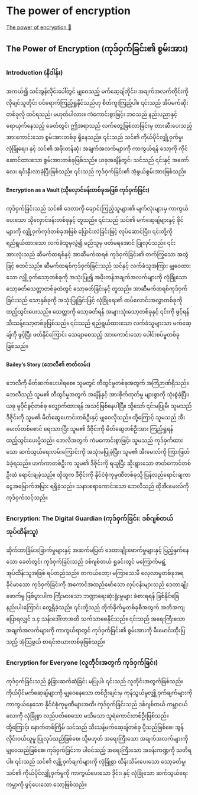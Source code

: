 # The power of encryption

[The power of encryption 🔗](https://www.coursera.org/learn/cybersecurity-threat-vectors-and-mitigation/lecture/n0zAo/the-power-of-encryption)

## The Power of Encryption (ကုဒ်ဝှက်ခြင်း၏ စွမ်းအား)

### Introduction (နိဒါန်း)

အကယ်၍ သင်အွန်လိုင်းပေါ်တွင် မျှဝေသည့် မက်ဆေ့ချ်တိုင်း၊ အချက်အလက်တိုင်းကို လိုချင်သူတိုင်း ဝင်ရောက်ကြည့်ရှုနိုင်သည်ဟု စိတ်ကူးကြည့်ပါ။ ၎င်းသည် အိပ်မက်ဆိုးတစ်ခုလို ထင်ရသည်၊ မဟုတ်ပါလား။ ကံကောင်းစွာဖြင့်၊ ဘဝသည် နည်းပညာနှင့် ရောယှက်နေသည့် ခေတ်တွင်၊ ဤအရာသည် လက်တွေ့ဖြစ်လာခြင်းမှ တားဆီးပေးသည့် အားကောင်းသော စွမ်းအားတစ်ခု ရှိနေသည်။ ၎င်းသည် သင်၏ ကိုယ်ပိုင်လျှို့ဝှက်မှု၊ လုံခြုံရေး၊ နှင့် သင်၏ အဖိုးတန်ဆုံး အချက်အလက်များကို ကာကွယ်ရန် သော့ကို ကိုင်ဆောင်ထားသော စွမ်းအားတစ်ခုဖြစ်သည်။ ယခုအချိန်တွင်၊ သင်သည် ၎င်းနှင့် အတော်လေး ရင်းနှီးလာခဲ့ပြီးဖြစ်သည်။ ၎င်းသည် ကုဒ်ဝှက်ခြင်း၏ အံ့ဖွယ်စွမ်းအားဖြစ်သည်။

#### Encryption as a Vault (သိုလှောင်ခန်းတစ်ခုအဖြစ် ကုဒ်ဝှက်ခြင်း)

ကုဒ်ဝှက်ခြင်းသည် သင်၏ ဒေတာကို ချောင်းကြည့်သူများ၏ မျက်လုံးများမှ ကာကွယ်ပေးသော သိုလှောင်ခန်းတစ်ခုနှင့် တူသည်။ ၎င်းသည် သင်၏ မက်ဆေ့ချ်များနှင့် ဖိုင်များကို လျှို့ဝှက်ကုဒ်တစ်ခုအဖြစ် ပြောင်းလဲခြင်းဖြင့် လုပ်ဆောင်ပြီး၊ ၎င်းတို့ကို ရည်ရွယ်ထားသော လက်ခံသူမှလွဲ၍ မည်သူမှ ဖတ်မရအောင် ပြုလုပ်သည်။ ၎င်းအားလုံးသည် ဆီမက်ထရစ်နှင့် အာဆီမက်ထရစ် ကုဒ်ဝှက်ခြင်း၏ တက်ကြွသော အတွဲဖြင့် စတင်သည်။ ဆီမက်ထရစ်ကုဒ်ဝှက်ခြင်းသည် သင်နှင့် လက်ခံသူအကြား မျှဝေထားသော လျှို့ဝှက်သော့တစ်ခုကို အသုံးပြု၍ အဖိုးတန်အချက်အလက်များကို လုံခြုံသော သော့ခတ်သေတ္တာတစ်ခုထဲတွင် သော့ခတ်ခြင်းနှင့် တူသည်။ အာဆီမက်ထရစ်ကုဒ်ဝှက်ခြင်းသည် သော့နှစ်ခုကို အသုံးပြုခြင်းဖြင့် လုံခြုံရေး၏ ထပ်လောင်းအလွှာတစ်ခုကို ထည့်သွင်းပေးသည်။ သေတ္တာကို သော့ခတ်ရန် အများသုံးသော့တစ်ခုနှင့် ၎င်းကို ဖွင့်ရန် သီးသန့်သော့တစ်ခုဖြစ်သည်။ ၎င်းသည် ရည်ရွယ်ထားသော လက်ခံသူများသာ မက်ဆေ့ချ်ကို ဖွင့်ပြီး ဖတ်နိုင်ကြောင်း သေချာစေသည့် အားကောင်းသော ပေါင်းစပ်မှုတစ်ခုဖြစ်သည်။

#### Bailey’s Story (ဘေလီ၏ ဇာတ်လမ်း)

ဘေလီကို မိတ်ဆက်ပေးပါရစေ။ သူမတွင် တီထွင်မှုတစ်ခုအတွက် အကြံဉာဏ်ရှိသည်။ ဘေလီသည် သူမ၏ တီထွင်မှုအတွက် အချိန်နှင့် အားစိုက်ထုတ်မှု များစွာကို သုံးစွဲခဲ့ပြီး၊ ယခု မူပိုင်ခွင့်တစ်ခု လျှောက်ထားရန် အသင့်ဖြစ်နေပါပြီ။ သို့သော် ၎င်းမပြုမီ၊ သူမသည် ဒီဇိုင်းကို သူမ၏ မိတ်ဆွေဟောင်းတစ်ဦးနှင့် မျှဝေလိုသည်။ ထို့ကြောင့် သူမသည် အီးမေးလ်တစ်စောင် ရေးသားပြီး သူမ၏ ဒီဇိုင်းကို မိတ်ဆွေတစ်ဦးအား ကြည့်ရှုရန် ထည့်သွင်းပေးပို့သည်။ ဘေလီအတွက် ကံမကောင်းစွာဖြင့်၊ သူမသည် ကုဒ်ဝှက်ထားသော ဆက်သွယ်ရေးလမ်းကြောင်းကို အသုံးမပြုခဲ့ပြီး၊ သူမ၏ အီးမေးလ်ကို ကြားဖြတ်ခံခဲ့ရသည်။ ဟက်ကာတစ်ဦးက သူမ၏ ဒီဇိုင်းကို ရယူပြီး ဆိုးရွားသော ဇာတ်ကောင်တစ်ဦးထံ ရောင်းချခဲ့သည်။ ထိုသူက ဒီဇိုင်းကို နိုင်ငံစုံကုမ္ပဏီတစ်ခုသို့ ပြန်လည်ရောင်းချကာ ငွေအမြောက်အမြား ရရှိခဲ့သည်။ သနားစရာကောင်းသော ဘေလီသည် ထိုအီးမေးလ်ကို ကုဒ်ဝှက်သင့်သည်။

### Encryption: The Digital Guardian (ကုဒ်ဝှက်ခြင်း: ဒစ်ဂျစ်တယ် အုပ်ထိန်းသူ)

ဆိုက်ဘာခြိမ်းခြောက်မှုများနှင့် အဆက်မပြတ် ဒေတာချိုးဖောက်မှုများနှင့် ပြည့်နှက်နေသော ခေတ်တွင်၊ ကုဒ်ဝှက်ခြင်းသည် ဒစ်ဂျစ်တယ် ရှုခင်းတွင် မကြောက်မရွံ့ အုပ်ထိန်းသူအဖြစ် ရပ်တည်သည်။ တကယ်တော့၊ မကြာသေးမီ လေ့လာမှုတစ်ခုအရ ခိုင်မာသော ကုဒ်ဝှက်ခြင်းကို အကောင်အထည်ဖော်သော လုပ်ငန်းများသည် ဒေတာချိုးဖောက်မှု ဖြစ်ပွားပါက ကြီးမားသော ဘဏ္ဍာရေးဆုံးရှုံးမှုများ ခံစားရရန် ဖြစ်နိုင်ခြေ နည်းပါးကြောင်း တွေ့ရှိခဲ့သည်။ ၎င်းတို့သည် တိုက်ခိုက်မှုတစ်ခုစီအတွက် အတိအကျပြောရလျှင် ၁.၄ သန်းဒေါ်လာအထိ သက်သာစေနိုင်သည်။ ၎င်းသည် အရေးကြီးသော အချက်အလက်များကို ကာကွယ်ရာတွင် ကုဒ်ဝှက်ခြင်း၏ စွမ်းအားကို မီးမောင်းထိုးပြသည့် အံ့သြဖွယ် စာရင်းဇယားတစ်ခုဖြစ်သည်။

### Encryption for Everyone (လူတိုင်းအတွက် ကုဒ်ဝှက်ခြင်း)

ကုဒ်ဝှက်ခြင်းသည် ခွဲခြားဆက်ဆံခြင်း မပြုပါ၊ ၎င်းသည် လူတိုင်းအတွက်ဖြစ်သည်။ ကိုယ်ပိုင်မက်ဆေ့ချ်များကို မျှဝေနေသော တစ်ဦးချင်းမှ ကုန်သွယ်မှုလျှို့ဝှက်ချက်များကို ကာကွယ်နေသော နိုင်ငံစုံကုမ္ပဏီများအထိ၊ ကုဒ်ဝှက်ခြင်းသည် ဒစ်ဂျစ်တယ် ကမ္ဘာငယ်လေးကို လုံခြုံစွာ လည်ပတ်စေသော မသိမသာ သူရဲကောင်းတစ်ဦးဖြစ်သည်။ ထို့ကြောင့်၊ နောက်တစ်ကြိမ် သင်သည် သီးသန့်မက်ဆေ့ချ်တစ်ခု ပို့သည်ဖြစ်စေ၊ အွန်လိုင်းဝယ်ယူမှု ပြုလုပ်သည်ဖြစ်စေ၊ သို့မဟုတ် အရေးကြီးသော အချက်အလက်များကို မျှဝေသည်ဖြစ်စေ၊ ကုဒ်ဝှက်ခြင်းက ပါဝင်သည့် အရေးကြီးသော အခန်းကဏ္ဍကို သတိရပါ။ ၎င်းသည် သင်၏ လျှို့ဝှက်ချက်များကို လုံခြုံစွာ ထိန်းသိမ်းပေးသော သော့ခတ်မှု၊ သင်၏ ကိုယ်ပိုင်လျှို့ဝှက်မှုကို ကာကွယ်ပေးသော ဒိုင်း၊ နှင့် လုံခြုံသော ဆက်သွယ်ရေးကမ္ဘာကို ဖွင့်ပေးသော သော့ဖြစ်သည်။
